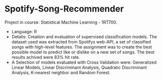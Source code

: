 # Spotify-Song-Recommender
Project in course: Statistical Machine Learning - 1RT700.
- Language: R
- Detalis: Creation and evaluation of supervised classification models. The dataset used was extracted from Spotifys web-API, a set of classified songs with high-level features. The assignment was to create the best possible model to predict like or dislike on a new set of songs. The best results achived were 83% hit rate.
- A Selection of models evaluated with Cross Validation were: Generalized Linear Models, Linear Discriminant Analysis, Quadratic Discriminant Analysis, K-nearest neighbor and Random Forest.
